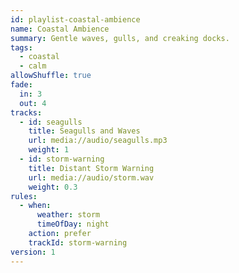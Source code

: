 ```yaml
---
id: playlist-coastal-ambience
name: Coastal Ambience
summary: Gentle waves, gulls, and creaking docks.
tags:
  - coastal
  - calm
allowShuffle: true
fade:
  in: 3
  out: 4
tracks:
  - id: seagulls
    title: Seagulls and Waves
    url: media://audio/seagulls.mp3
    weight: 1
  - id: storm-warning
    title: Distant Storm Warning
    url: media://audio/storm.wav
    weight: 0.3
rules:
  - when:
      weather: storm
      timeOfDay: night
    action: prefer
    trackId: storm-warning
version: 1
---
```


